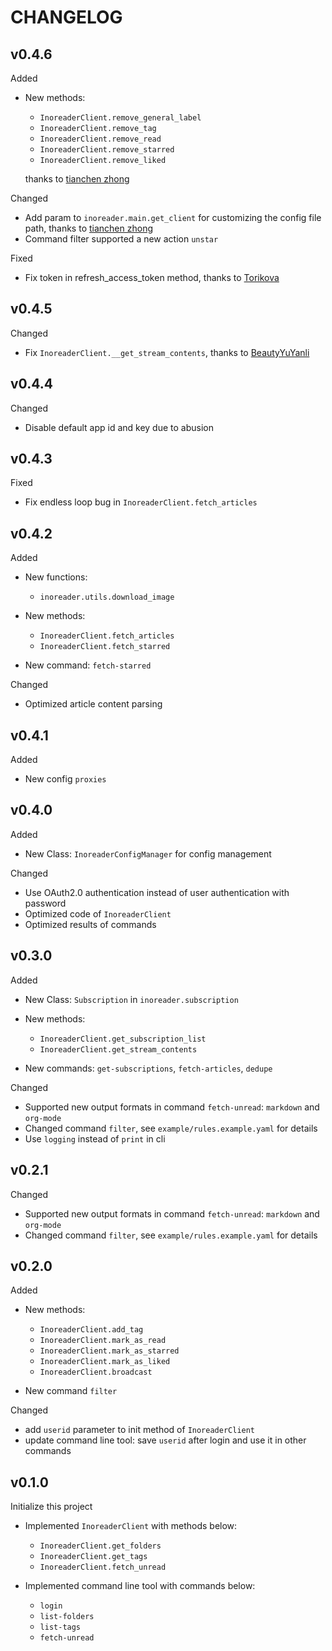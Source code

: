 # CHANGELOG

## v0.4.6

Added

- New methods:

  - `InoreaderClient.remove_general_label`
  - `InoreaderClient.remove_tag`
  - `InoreaderClient.remove_read`
  - `InoreaderClient.remove_starred`
  - `InoreaderClient.remove_liked`

  thanks to [tianchen zhong](https://github.com/cczhong11)

Changed

- Add param to `inoreader.main.get_client` for customizing the config file path, thanks to [tianchen zhong](https://github.com/cczhong11)
- Command filter supported a new action `unstar`

Fixed

- Fix token in refresh_access_token method, thanks to [Torikova](https://github.com/Torikova)

## v0.4.5

Changed

- Fix `InoreaderClient.__get_stream_contents`, thanks to [BeautyYuYanli](https://github.com/BeautyYuYanli)

## v0.4.4

Changed

- Disable default app id and key due to abusion

## v0.4.3

Fixed

- Fix endless loop bug in `InoreaderClient.fetch_articles`

## v0.4.2

Added

- New functions:

  - `inoreader.utils.download_image`

- New methods:

  - `InoreaderClient.fetch_articles`
  - `InoreaderClient.fetch_starred`

- New command: `fetch-starred`

Changed

- Optimized article content parsing

## v0.4.1

Added

- New config `proxies`

## v0.4.0

Added

- New Class: `InoreaderConfigManager` for config management

Changed

- Use OAuth2.0 authentication instead of user authentication with password
- Optimized code of `InoreaderClient`
- Optimized results of commands

## v0.3.0

Added

- New Class: `Subscription` in `inoreader.subscription`
- New methods:
  - `InoreaderClient.get_subscription_list`
  - `InoreaderClient.get_stream_contents`

- New commands: `get-subscriptions`, `fetch-articles`, `dedupe`


Changed

- Supported new output formats in command `fetch-unread`: `markdown` and `org-mode`
- Changed command `filter`, see `example/rules.example.yaml` for details
- Use `logging` instead of `print` in cli


## v0.2.1

Changed

- Supported new output formats in command `fetch-unread`: `markdown` and `org-mode`
- Changed command `filter`, see `example/rules.example.yaml` for details

## v0.2.0

Added

- New methods:
  - `InoreaderClient.add_tag`
  - `InoreaderClient.mark_as_read`
  - `InoreaderClient.mark_as_starred`
  - `InoreaderClient.mark_as_liked`
  - `InoreaderClient.broadcast`

- New command `filter`

Changed

- add `userid` parameter to init method of `InoreaderClient`
- update command line tool: save `userid` after login and use it in other commands

## v0.1.0

Initialize this project

- Implemented `InoreaderClient` with methods below:
  - `InoreaderClient.get_folders`
  - `InoreaderClient.get_tags`
  - `InoreaderClient.fetch_unread`

- Implemented command line tool with commands below:
  - `login`
  - `list-folders`
  - `list-tags`
  - `fetch-unread`

